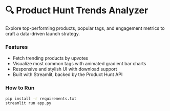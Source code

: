 # 🔍 Product Hunt Trends Analyzer

Explore top-performing products, popular tags, and engagement metrics to craft a data-driven launch strategy.

### Features
- Fetch trending products by upvotes
- Visualize most common tags with animated gradient bar charts
- Responsive and stylish UI with download support
- Built with Streamlit, backed by the Product Hunt API


### How to Run
```bash
pip install -r requirements.txt
streamlit run app.py
